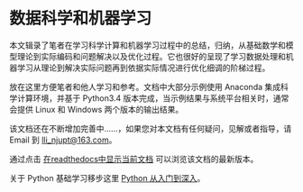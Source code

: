 # 数据科学和机器学习

本文辑录了笔者在学习科学计算和机器学习过程中的总结，归纳，从基础数学和模型理论到实际编码和问题解决以及优化过程。它也很好的呈现了学习数据处理和机器学习从理论到解决实际问题再到依据实际情况进行优化细调的阶梯过程。

放在这里方便笔者和他人学习和参考。文档中大部分示例使用 Anaconda 集成科学计算环境，并基于 Python3.4 版本完成，当示例结果与系统平台相关时，通常会提供 Linux 和 Windows 两个版本的输出结果。

该文档还在不断增加完善中......，如果您对本文档有任何疑问，见解或者指导，请 Email 到 lli_njupt@163.com。

通过点击 [在readthedocs中显示当前文档](https://mlhowto.readthedocs.io/en/latest/) 可以浏览该文档的最新版本。

关于 Python 基础学习移步这里 [Python 从入门到深入](https://pythonhowto.readthedocs.io/zh_CN/latest/)。